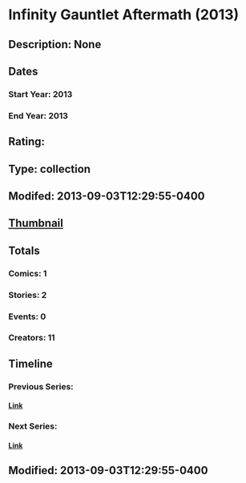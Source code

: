 # Infinity Gauntlet Aftermath (2013)
## Description: None
## Dates
### Start Year: 2013
### End Year: 2013
## Rating: 
## Type: collection
## Modifed: 2013-09-03T12:29:55-0400
## [Thumbnail](http://i.annihil.us/u/prod/marvel/i/mg/b/40/image_not_available.jpg)
## Totals
### Comics: 1
### Stories: 2
### Events: 0
### Creators: 11
## Timeline
### Previous Series: 
#### [Link]()
### Next Series: 
#### [Link]()
## Modified: 2013-09-03T12:29:55-0400